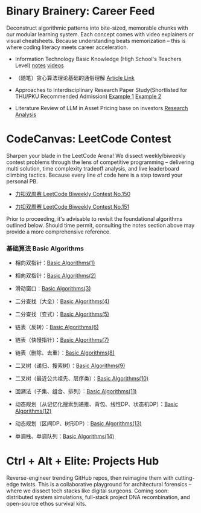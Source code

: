 # Binary Brainery: Career Feed

Deconstruct algorithmic patterns into bite-sized, memorable chunks with our modular learning system. Each concept comes with video explainers or visual cheatsheets. Because understanding beats memorization – this is where coding literacy meets career acceleration.

- Information Technology Basic Knowledge (High School's Teachers Level) [notes](https://mailbnueducn-my.sharepoint.com/:b:/g/personal/sjs_mail_bnu_edu_cn/Ee5xgoaURXxBh1_TUoe0HksBvf1Q-MRSnIBzpQVgPfD9GQ?e=arT8xE)  [videos](https://www.bilibili.com/video/BV1UB9uYjEGY/)

- （随笔）贪心算法理论基础的通俗理解 [​Article Link​](https://mailbnueducn-my.sharepoint.com/:b:/g/personal/sjs_mail_bnu_edu_cn/EeO69_Osqr9OkNBsFA5E7CoBblqk9rPemHGJpCjV1Jellg?e=6Ivdrg)

- Approaches to Interdisciplinary Research Paper Study(Shortlisted for THU/PKU Recommended Admission) [Example 1](https://mailbnueducn-my.sharepoint.com/:b:/g/personal/sjs_mail_bnu_edu_cn/EYWb8j_ziBZCjY49G_bQVZcBVkqvZ6_c81reQN83XNbuxg?e=49nXpf) [Example 2](https://mailbnueducn-my.sharepoint.com/:b:/g/personal/sjs_mail_bnu_edu_cn/EdTci6gJ4clGnBRa6ymlV3UBU8_r8AhmPFbJf9rg6vwknQ?e=djqRZR)

- Literature Review of LLM in Asset Pricing base on investors [Research Analysis](https://mailbnueducn-my.sharepoint.com/:b:/g/personal/sjs_mail_bnu_edu_cn/ETP0F7Ky7zFCslLN0vAh3y8BJCey52DjsYkvOHzeIzASFw?e=ILtIL5)

# CodeCanvas: LeetCode Contest

Sharpen your blade in the LeetCode Arena! We dissect weekly/biweekly contest problems through the lens of competitive programming – delivering multi solution, time complexity tradeoff analysis, and live leaderboard climbing tactics. Because every line of code here is a step toward your personal PB.

- [力扣双周赛 LeetCode Biweekly Contest No.150](https://samuelssj123.github.io/contents/ALGORITHMNOTES/LeetcodeContest(1).html)

- [力扣双周赛 LeetCode Biweekly Contest No.151](https://samuelssj123.github.io/contents/ALGORITHMNOTES/LeetcodeContest(2).html)

Prior to proceeding, it's advisable to revisit the foundational algorithms outlined below. Should time permit, consulting the notes section above may provide a more comprehensive reference.

### 基础算法 Basic Algorithms

- 相向双指针：[Basic Algorithms(1)](https://samuelssj123.github.io/contents/ALGORITHMNOTES/BasicAlgorithms(1).html)

- 相向双指针：[Basic Algorithms(2)](https://samuelssj123.github.io/contents/ALGORITHMNOTES/BasicAlgorithms(2).html)

- 滑动窗口：[Basic Algorithms(3)](https://samuelssj123.github.io/contents/ALGORITHMNOTES/BasicAlgorithms(3).html)

- 二分查找（大全）：[Basic Algorithms(4)](https://samuelssj123.github.io/contents/ALGORITHMNOTES/BasicAlgorithms(4).html)

- 二分查找（变式）：[Basic Algorithms(5)](https://samuelssj123.github.io/contents/ALGORITHMNOTES/BasicAlgorithms(5).html)

- 链表（反转）：[Basic Algorithms(6)](https://samuelssj123.github.io/contents/ALGORITHMNOTES/BasicAlgorithms(6).html)

- 链表（快慢指针）：[Basic Algorithms(7)](https://samuelssj123.github.io/contents/ALGORITHMNOTES/BasicAlgorithms(7).html)

- 链表（删除、去重）：[Basic Algorithms(8)](https://samuelssj123.github.io/contents/ALGORITHMNOTES/BasicAlgorithms(8).html)

- 二叉树（递归、搜索树）：[Basic Algorithms(9)](https://samuelssj123.github.io/contents/ALGORITHMNOTES/BasicAlgorithms(9).html)

- 二叉树（最近公共祖先、层序类）：[Basic Algorithms(10)](https://samuelssj123.github.io/contents/ALGORITHMNOTES/BasicAlgorithms(10).html)

- 回溯法（子集、组合、排列）：[Basic Algorithms(11)](https://samuelssj123.github.io/contents/ALGORITHMNOTES/BasicAlgorithms(11).html)

- 动态规划（从记忆化搜索到递推、背包、线性DP、状态机DP）：[Basic Algorithms(12)](https://samuelssj123.github.io/contents/ALGORITHMNOTES/BasicAlgorithms(12).html)

- 动态规划（区间DP、树形DP）：[Basic Algorithms(13)](https://samuelssj123.github.io/contents/ALGORITHMNOTES/BasicAlgorithms(13).html)

- 单调栈、单调队列：[Basic Algorithms(14)](https://samuelssj123.github.io/contents/ALGORITHMNOTES/BasicAlgorithms(14).html)

# Ctrl + Alt + Elite: Projects Hub 

Reverse-engineer trending GitHub repos, then reimagine them with cutting-edge twists. This is a collaborative playground for architectural forensics – where we dissect tech stacks like digital surgeons. Coming soon: distributed system simulations, full-stack project DNA recombination, and open-source ethos survival kits.
